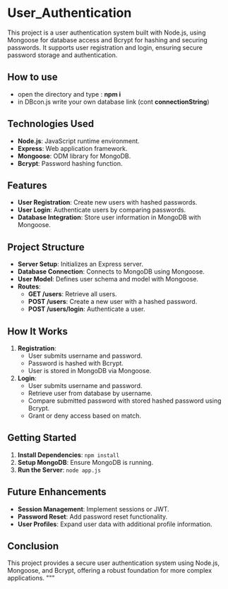 # User_Authentication
This project is a user authentication system built with Node.js, using Mongoose for database access and Bcrypt for hashing and securing passwords. It supports user registration and login, ensuring secure password storage and authentication.


## How to use
- open the directory and type : **npm i**
- in DBcon.js write your own database link (cont **connectionString**)

## Technologies Used
- **Node.js**: JavaScript runtime environment.
- **Express**: Web application framework.
- **Mongoose**: ODM library for MongoDB.
- **Bcrypt**: Password hashing function.

## Features
- **User Registration**: Create new users with hashed passwords.
- **User Login**: Authenticate users by comparing passwords.
- **Database Integration**: Store user information in MongoDB with Mongoose.

## Project Structure
- **Server Setup**: Initializes an Express server.
- **Database Connection**: Connects to MongoDB using Mongoose.
- **User Model**: Defines user schema and model with Mongoose.
- **Routes**:
  - **GET /users**: Retrieve all users.
  - **POST /users**: Create a new user with a hashed password.
  - **POST /users/login**: Authenticate a user.

## How It Works
1. **Registration**:
   - User submits username and password.
   - Password is hashed with Bcrypt.
   - User is stored in MongoDB via Mongoose.
2. **Login**:
   - User submits username and password.
   - Retrieve user from database by username.
   - Compare submitted password with stored hashed password using Bcrypt.
   - Grant or deny access based on match.

## Getting Started
1. **Install Dependencies**: `npm install`
2. **Setup MongoDB**: Ensure MongoDB is running.
3. **Run the Server**: `node app.js`

## Future Enhancements
- **Session Management**: Implement sessions or JWT.
- **Password Reset**: Add password reset functionality.
- **User Profiles**: Expand user data with additional profile information.

## Conclusion
This project provides a secure user authentication system using Node.js, Mongoose, and Bcrypt, offering a robust foundation for more complex applications.
"""


